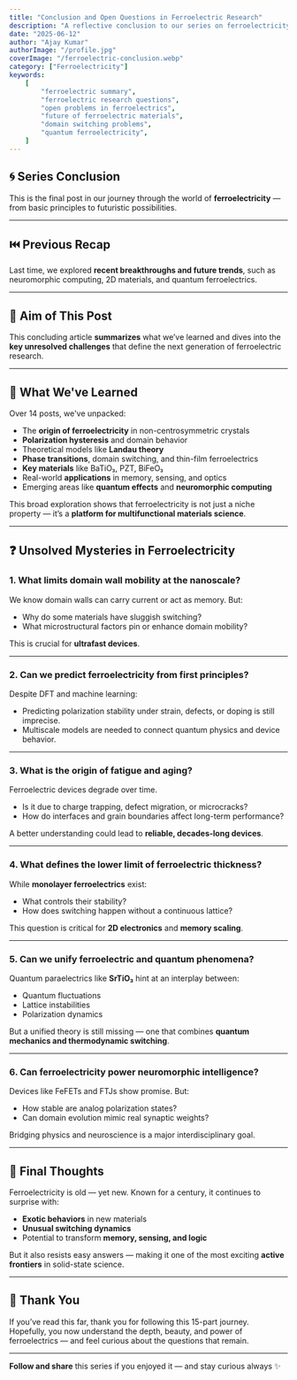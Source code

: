 ```yaml
---
title: "Conclusion and Open Questions in Ferroelectric Research"
description: "A reflective conclusion to our series on ferroelectricity — revisiting key insights and identifying the unsolved mysteries shaping the future of this fascinating field."
date: "2025-06-12"
author: "Ajay Kumar"
authorImage: "/profile.jpg"
coverImage: "/ferroelectric-conclusion.webp"
category: ["Ferroelectricity"]
keywords:
    [
        "ferroelectric summary",
        "ferroelectric research questions",
        "open problems in ferroelectrics",
        "future of ferroelectric materials",
        "domain switching problems",
        "quantum ferroelectricity",
    ]
---
```


## 🌀 Series Conclusion

This is the final post in our journey through the world of **ferroelectricity** — from basic principles to futuristic possibilities.

---

## ⏮️ Previous Recap

Last time, we explored **recent breakthroughs and future trends**, such as neuromorphic computing, 2D materials, and quantum ferroelectrics.

---

## 🎯 Aim of This Post

This concluding article **summarizes** what we’ve learned and dives into the **key unresolved challenges** that define the next generation of ferroelectric research.

---

## 📘 What We've Learned

Over 14 posts, we've unpacked:

-   The **origin of ferroelectricity** in non-centrosymmetric crystals
-   **Polarization hysteresis** and domain behavior
-   Theoretical models like **Landau theory**
-   **Phase transitions**, domain switching, and thin-film ferroelectrics
-   **Key materials** like BaTiO₃, PZT, BiFeO₃
-   Real-world **applications** in memory, sensing, and optics
-   Emerging areas like **quantum effects** and **neuromorphic computing**

This broad exploration shows that ferroelectricity is not just a niche property — it’s a **platform for multifunctional materials science**.

---

## ❓ Unsolved Mysteries in Ferroelectricity

### 1. **What limits domain wall mobility at the nanoscale?**

We know domain walls can carry current or act as memory. But:

-   Why do some materials have sluggish switching?
-   What microstructural factors pin or enhance domain mobility?

This is crucial for **ultrafast devices**.

---

### 2. **Can we predict ferroelectricity from first principles?**

Despite DFT and machine learning:

-   Predicting polarization stability under strain, defects, or doping is still imprecise.
-   Multiscale models are needed to connect quantum physics and device behavior.

---

### 3. **What is the origin of fatigue and aging?**

Ferroelectric devices degrade over time.

-   Is it due to charge trapping, defect migration, or microcracks?
-   How do interfaces and grain boundaries affect long-term performance?

A better understanding could lead to **reliable, decades-long devices**.

---

### 4. **What defines the lower limit of ferroelectric thickness?**

While **monolayer ferroelectrics** exist:

-   What controls their stability?
-   How does switching happen without a continuous lattice?

This question is critical for **2D electronics** and **memory scaling**.

---

### 5. **Can we unify ferroelectric and quantum phenomena?**

Quantum paraelectrics like **SrTiO₃** hint at an interplay between:

-   Quantum fluctuations
-   Lattice instabilities
-   Polarization dynamics

But a unified theory is still missing — one that combines **quantum mechanics and thermodynamic switching**.

---

### 6. **Can ferroelectricity power neuromorphic intelligence?**

Devices like FeFETs and FTJs show promise. But:

-   How stable are analog polarization states?
-   Can domain evolution mimic real synaptic weights?

Bridging physics and neuroscience is a major interdisciplinary goal.

---

## 🧠 Final Thoughts

Ferroelectricity is old — yet new. Known for a century, it continues to surprise with:

-   **Exotic behaviors** in new materials
-   **Unusual switching dynamics**
-   Potential to transform **memory, sensing, and logic**

But it also resists easy answers — making it one of the most exciting **active frontiers** in solid-state science.

---

## 🙌 Thank You

If you’ve read this far, thank you for following this 15-part journey. Hopefully, you now understand the depth, beauty, and power of ferroelectrics — and feel curious about the questions that remain.

---

**Follow and share** this series if you enjoyed it — and stay curious always ✨

